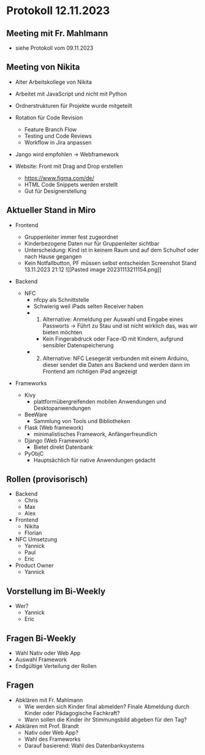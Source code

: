 # Protokoll 12.11.2023

## Meeting mit Fr. Mahlmann
- siehe Protokoll vom 09.11.2023

## Meeting von Nikita
- Alter Arbeitskollege von Nikita
- Arbeitet mit JavaScript und nicht mit Python

- Ordnerstrukturen für Projekte wurde mitgeteilt
- Rotation für Code Revision
	- Feature Branch Flow
	- Testing und Code Reviews
	- Workflow in Jira anpassen
- Jango wird empfohlen -> Webframework
- Website: Front mit Drag and Drop erstellen
	- https://www.figma.com/de/
	- HTML Code Snippets werden erstellt
	- Gut für Designerstellung

## Aktueller Stand in Miro
- Frontend
	- Gruppenleiter immer fest zugeordnet
	- Kinderbezogene Daten nur für Gruppenleiter sichtbar
	- Unterscheidung: Kind ist in keinem Raum und auf dem Schulhof oder nach Hause gegangen
	- Kein Notfallbutton, PF müssen selbst entscheiden
Screenshot Stand 13.11.2023 21:12
![[Pasted image 20231113211154.png]]
- Backend
	- NFC
		- nfcpy als Schnittstelle
		- Schwierig weil iPads selten Receiver haben
		- 1. Alternative: Anmeldung per Auswahl und Eingabe eines Passworts -> Führt zu Stau und ist nicht wirklich das, was wir bieten möchten
			- Kein Fingerabdruck oder Face-ID mit Kindern, aufgrund sensibler Datenspeicherung
		- 2. Alternative: NFC Lesegerät verbunden mit einem Arduino, dieser sendet die Daten ans Backend und werden dann im Frontend am richtigen iPad angezeigt

- Frameworks
	- Kivy
		- plattformübergreifenden mobilen Anwendungen und Desktopanwendungen
	- BeeWare
		- Sammlung von Tools und Bibliotheken
	- Flask (Web framework)
		- minimalistisches Framework, Anfängerfreundlich
	- Django (Web Framework)
		- Bietet direkt Datenbank
	- PyObjC
		- Hauptsächlich für native Anwendungen gedacht

## Rollen (provisorisch)
- Backend
	- Chris
	- Max
	- Alex
- Frontend
	- Nikita
	- Florian
- NFC Umsetzung
	- Yannick
	- Paul
	- Eric
- Product Owner
	- Yannick

## Vorstellung im Bi-Weekly
- Wer?
	- Yannick
	- Eric

## Fragen Bi-Weekly
- Wahl Nativ oder Web App
- Auswahl Framework
- Endgültige Verteilung der Rollen

## Fragen
- Abklären mit Fr. Mahlmann
	- Wie werden sich Kinder final abmelden? Finale Abmeldung durch Kinder oder Pädagogische Fachkraft?
	- Wann sollen die Kinder ihr Stimmungsbild abgeben für den Tag?
- Abklären mit Prof. Brandt
	- Nativ oder Web App?
	- Wahl des Frameworks
	- Darauf basierend: Wahl des Datenbanksystems